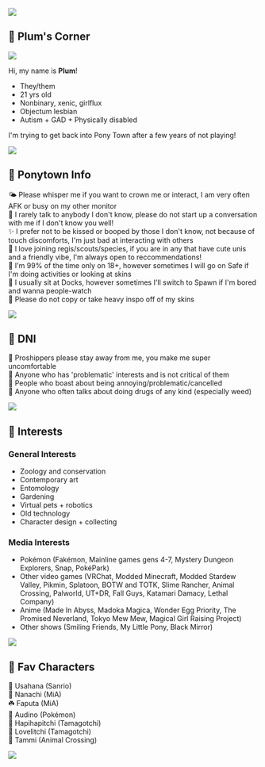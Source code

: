 ![](https://i.imgur.com/m0G5IvG.png)

## 🍃 Plum's Corner

![](https://komarev.com/ghpvc/?username=SugarpIums&color=green)

Hi, my name is **Plum**!
* They/them
* 21 yrs old
* Nonbinary, xenic, girlflux
* Objectum lesbian
* Autism + GAD + Physically disabled

I'm trying to get back into Pony Town after a few years of not playing!

![](https://i.imgur.com/CnjuNqB.png)

## 🍃 Ponytown Info

🌤️ Please whisper me if you want to crown me or interact, I am very often AFK or busy on my other monitor  
🌿 I rarely talk to anybody I don't know, please do not start up a conversation with me if I don't know you well!  
✨️ I prefer not to be kissed or booped by those I don't know, not because of touch discomforts, I'm just bad at interacting with others  
🌱 I love joining regis/scouts/species, if you are in any that have cute unis and a friendly vibe, I'm always open to reccommendations!  
🦋 I'm 99% of the time only on 18+, however sometimes I will go on Safe if I'm doing activities or looking at skins  
🌈 I usually sit at Docks, however sometimes I'll switch to Spawn if I'm bored and wanna people-watch  
🥑 Please do not copy or take heavy inspo off of my skins  

![](https://i.imgur.com/OQ1mZHe.png)

## 🍃 DNI

🌻 Proshippers please stay away from me, you make me super uncomfortable  
🌳 Anyone who has 'problematic' interests and is not critical of them  
🐾 People who boast about being annoying/problematic/cancelled  
🌾 Anyone who often talks about doing drugs of any kind (especially weed)  

![](https://i.imgur.com/diIlhAV.png)

## 🍃 Interests

### General Interests
* Zoology and conservation
* Contemporary art
* Entomology
* Gardening
* Virtual pets + robotics
* Old technology
* Character design + collecting

### Media Interests
* Pokémon (Fakémon, Mainline games gens 4-7, Mystery Dungeon Explorers, Snap, PokéPark)
* Other video games (VRChat, Modded Minecraft, Modded Stardew Valley, Pikmin, Splatoon, BOTW and TOTK, Slime Rancher, Animal Crossing, Palworld, UT+DR, Fall Guys, Katamari Damacy, Lethal Company)
* Anime (Made In Abyss, Madoka Magica, Wonder Egg Priority, The Promised Neverland, Tokyo Mew Mew, Magical Girl Raising Project) 
* Other shows (Smiling Friends, My Little Pony, Black Mirror)

![](https://i.imgur.com/IptxcGt.png)

## 🍃 Fav Characters
🐛 Usahana (Sanrio)  
🌼 Nanachi (MiA)  
☘️ Faputa (MiA)  
🍂 Audino (Pokémon)  
🌴 Hapihapitchi (Tamagotchi)  
💐 Lovelitchi (Tamagotchi)  
🍁 Tammi (Animal Crossing)  

![](https://i.imgur.com/3X6VZ4T.png)
